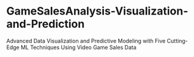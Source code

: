 # GameSalesAnalysis-Visualization-and-Prediction
Advanced Data Visualization and Predictive Modeling with Five Cutting-Edge ML Techniques Using Video Game Sales Data
